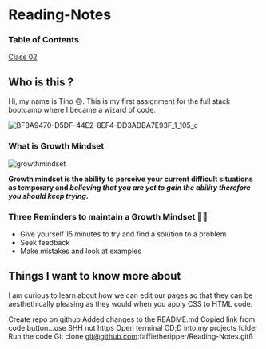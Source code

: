 # Reading-Notes

### Table of Contents 
[Class 02](https://faffietheripper.github.io/Reading-Notes/#what-is-growth-mindset/class-02)

## Who is this ?
Hi, my name is Tino 🙃. This is my first assignment for the full stack bootcamp where I became a wizard of code. 

![BF8A9470-D5DF-44E2-8EF4-DD3ADBA7E93F_1_105_c](https://user-images.githubusercontent.com/121829394/212670054-c3dfda44-cd28-473a-8288-2ebc7210b3e2.jpeg)


### What is Growth Mindset

![growthmindset](https://user-images.githubusercontent.com/121829394/212669558-e87c1560-62c3-4808-972b-454c668b4d63.jpeg)

**Growth mindset is the ability to perceive your current difficult situations as temporary and _believing that you are yet to gain the ability therefore you should keep trying._**

### Three Reminders to maintain a Growth Mindset 🏄‍♂️

+ Give yourself 15 minutes to try and find a solution to a problem
+ Seek feedback
+ Make mistakes and look at examples 

## Things I want to know more about 

I am curious to learn about how we can edit our pages so that they can be aesthethically pleasing as they would when you apply CSS to HTML code.


Create repo on github
Added changes to the README.md
Copied link from code button...use SHH not https
Open terminal 
CD;D into my projects folder
Run the code
Git clone git@github.com:faffietheripper/Reading-Notes.gitß